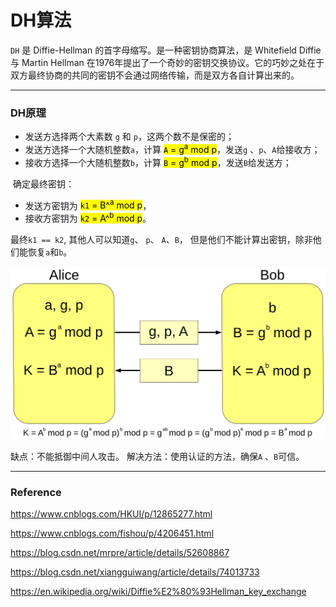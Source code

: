 # DH算法

`DH` 是 Diffie-Hellman 的首字母缩写。是一种密钥协商算法，是 Whitefield Diffie 与 Martin Hellman 在1976年提出了一个奇妙的密钥交换协议。它的巧妙之处在于双方最终协商的共同的密钥不会通过网络传输，而是双方各自计算出来的。

----

### DH原理

- 发送方选择两个大素数 `g` 和 `p`，这两个数不是保密的；
- 发送方选择一个大随机整数`a`，计算 <mark>`A` = g<sup>a</sup> mod p</mark>，发送`g` 、`p`、`A`给接收方；
- 接收方选择一个大随机整数`b`，计算 <mark>`B` = g<sup>b</sup> mod p</mark>，发送`B`给发送方；

 确定最终密钥：

- 发送方密钥为 <mark>`k1` = B^<sup>a</sup> mod p</mark>，
- 接收方密钥为 <mark>`k2` = A^<sup>b</sup> mod p</mark>。

最终`k1 == k2`, 其他人可以知道`g`、 `p`、 `A`、`B`， 但是他们不能计算出密钥，除非他们能恢复`a`和`b`。

![DH](_resources/dh.svg)

缺点：不能抵御中间人攻击。
解决方法：使用认证的方法，确保`A` 、`B`可信。

---

### Reference

https://www.cnblogs.com/HKUI/p/12865277.html

https://www.cnblogs.com/fishou/p/4206451.html

https://blog.csdn.net/mrpre/article/details/52608867

https://blog.csdn.net/xiangguiwang/article/details/74013733

https://en.wikipedia.org/wiki/Diffie%E2%80%93Hellman_key_exchange